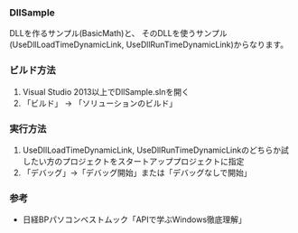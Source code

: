 ### DllSample

DLLを作るサンプル(BasicMath)と、
そのDLLを使うサンプル(UseDllLoadTimeDynamicLink, UseDllRunTimeDynamicLink)からなります。

### ビルド方法

1. Visual Studio 2013以上でDllSample.slnを開く
2. 「ビルド」 -> 「ソリューションのビルド」

### 実行方法

1. UseDllLoadTimeDynamicLink, UseDllRunTimeDynamicLinkのどちらか試したい方のプロジェクトをスタートアッププロジェクトに指定
2. 「デバッグ」->「デバッグ開始」または「デバッグなしで開始」

### 参考

* 日経BPパソコンベストムック「APIで学ぶWindows徹底理解」
